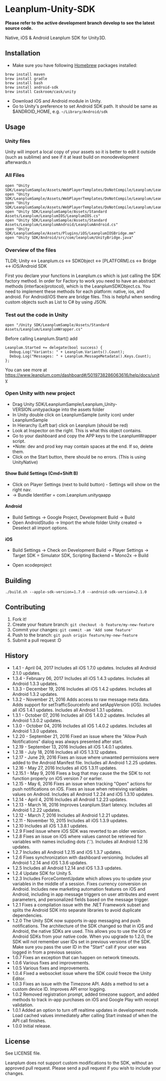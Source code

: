 # Leanplum-Unity-SDK
**Please refer to the active development branch develop to see the latest source code.**

Native, iOS & Android Leanplum SDK for Unity3D.
## Installation
- Make sure you have following [Homebrew](https://brew.sh) packages installed:
```
brew install maven
brew install gradle
brew install bash
brew install android-sdk
brew install Caskroom/cask/unity
```
- Download iOS and Android module in Unity.
- Go to Unity's preference to set Android SDK path. It should be same as $ANDROID_HOME, e.g. `~/Library/Android/sdk`
## Usage
### Unity files
Unity will import a local copy of your assets so it is better to edit it outside (such as sublime) and see if it at least build on monodevelopment afterwards.n
### All Files
```
open "Unity SDK/LeanplumSample/Assets/WebPlayerTemplates/DoNotCompile/Leanplum/Leanplum.cs"
open "Unity SDK/LeanplumSample/Assets/WebPlayerTemplates/DoNotCompile/Leanplum/LeanplumSDKObject.cs"
open "Unity SDK/LeanplumSample/Assets/WebPlayerTemplates/DoNotCompile/Leanplum/LeanplumNative/LeanplumNative.cs"
open "Unity SDK/LeanplumSample/Assets/Standard Assets/Leanplum/LeanplumIOS/LeanplumIOS.cs"
open "Unity SDK/LeanplumSample/Assets/Standard Assets/Leanplum/LeanplumAndroid/LeanplumAndroid.cs"
open "Unity SDK/LeanplumSample/Assets/Plugins/iOS/LeanplumIOSBridge.mm"
open "Unity SDK/Android/src/com/leanplum/UnityBridge.java"
```
### Overview of the files
TLDR; Unity <-> Leanplum.cs <-> SDKObject <-> [PLATFORM].cs <-> Bridge <-> iOS/Android SDK

First you declare your functions in Leanplum.cs which is just calling the SDK factory method. In order for Factory to work you need to have an abstract methods (interface/protocol), which is the LeanplumSDKObject.cs. You need to implement these methods for each platform: native, ios, and android. For Android/iOS there are bridge files. This is helpful when sending custom objects such as List<object> to C# by using JSON.
### Test out the code in Unity
`open "/Unity SDK/LeanplumSample/Assets/Standard Assets/Leanplum/LeanplumWrapper.cs"`

Before calling Leanplum.Start() add 
```
Leanplum.Started += delegate(bool success) {
  Debug.Log("Variants: " + Leanplum.Variants().Count);
  Debug.Log("Messages: " + Leanplum.MessageMetadata().Keys.Count);
};
```

You can see more at https://www.leanplum.com/dashboard#/5019738286063616/help/docs/unity

### Open Unity with new project
- Drag Unity SDK/LeanplumSample/Leanplum_Unity-VERSION.unitypackage into the assets folder
- In Unity double click on LeanplumSample (unity icon) under LeanplumSample
- In Hierarchy (Left bar) click on Leanplum (should be red)
- Look at Inspector on the right. This is what this object contains. 
- Go to your dashboard and copy the APP keys to the LeanplumWrapper script.
- *Note: dev and prod key may contain spaces at the end. If so, delete them.
- Click on the Start button, there should be no errors. (This is using UnityNative)
#### Show Build Settings (Cmd+Shift B)
- Click on Player Settings (next to build button) - Settings will show on the right nav.
- -> Bundle Identifier = com.Leanplum.unityqaapp
#### Android
- Build Settings -> Google Project, Development Build -> Build
- Open AndroidStudio -> Import the whole folder Unity created -> Deselect all import options.
#### iOS
- Build Settings -> Check on Development Build
  -> Player Settings -> Target SDK = Simulator SDK, Scripting Backend = Mono2x 
  -> Build

- Open xcodeproject

## Building
`./build.sh --apple-sdk-version=1.7.0 --android-sdk-version=2.1.0`
## Contributing
1. Fork it!
2. Create your feature branch: `git checkout -b feature/my-new-feature`
3. Commit your changes: `git commit -am 'Add some feature'`
4. Push to the branch: `git push origin feature/my-new-feature`
5. Submit a pull request :D
## History
- 1.4.1 - April 04, 2017 Includes all iOS 1.7.0 updates. Includes all Android 2.1.0 updates.
- 1.3.4 - February 06, 2017 Includes all iOS 1.4.3 updates. Includes all Android 1.3.3 updates.
- 1.3.3 - December 19, 2016 Includes all iOS 1.4.2 updates. Includes all Android 1.3.2 updates.
- 1.3.2 - November 21, 2016 Adds access to raw message meta data. Adds support for setTrafficSourceInfo and setAppVersion (iOS). Includes all iOS 1.4.1 updates. Includes all Android 1.3.1 updates.
- 1.3.1 - October 07, 2016 Includes all iOS 1.4.0.2 updates. Includes all Android 1.3.0.2 updates.
- 1.3.0 - October 04, 2016 Includes all iOS 1.4.0.2 updates. Includes all Android 1.3.0 updates.
- 1.2.20 - September 21, 2016 Fixed an issue where the "Allow Push Notifications” dialog was always presented after start.
- 1.2.19 - September 13, 2016 Includes all iOS 1.4.0.1 updates.
- 1.2.18 - July 18, 2016 Includes all iOS 1.3.12 updates.
- 1.2.17 - June 29, 2016 Fixes an issue where unwanted permissions were added to the Android Manifest file. Includes all Android 1.2.25 updates.
- 1.2.16 - May 27, 2016 Includes all iOS 1.3.11 updates.
- 1.2.15.1 - May 9, 2016 Fixes a bug that may cause the the SDK to not function properly on iOS version 7 or earlier.
- 1.2.15 - May 6, 2016 Fixes an issue when tracking "Open" actions for push notifications on iOS. Fixes an issue when retreiving variables values on Android. Includes all Android 1.2.24 and iOS 1.3.10 updates.
- 1.2.14 - April 4, 2016 Includes all Android 1.2.23 updates.
- 1.2.13 - March 16, 2016 Improves Leanplum.Start latency. Includes all Android 1.2.22 updates.
- 1.2.12 - March 7, 2016 Includes all Android 1.2.21 updates.
- 1.2.11 - November 10, 2015 Includes all iOS 1.3.9 updates.
- 1.2.10 Includes all iOS 1.3.8.1 updates.
- 1.2.9 Fixed issue where iOS SDK was reverted to an older version.
- 1.2.8 Fixes an issue on iOS where values cannot be retrieved for variables with names including dots ('.'). Includes all Android 1.2.16 updates.
- 1.2.7 Includes all Android 1.2.15 and iOS 1.3.7 updates.
- 1.2.6 Fixes synchronization with dashboard versioning. Includes all Android 1.2.14 and iOS 1.3.6 updates.
- 1.2.5 Includes all Android 1.2.14 and iOS 1.3.3 updates.
- 1.2.4 Update SDK for Unity 5.
- 1.2.3 Includes ForceContentUpdate which allows you to update your variables in the middle of a session. Fixes currency conversion on Android. Includes new marketing automation features on iOS and Android, including in app message triggers on user attributes and event parameters, and personalized fields based on the message trigger.
- 1.2.1 Fixes a compilation issue with the .NET Framework subset and splits the Android SDK into separate libraries to avoid duplicate dependencies.
- 1.2.0 The Unity SDK now supports in-app messaging and push notifications. The architecture of the SDK changed so that in iOS and Android, the native SDKs are used. This allows you to use the iOS or Android SDKs from your native code. When you upgrade to 1.2.0, the SDK will not remember user IDs set in previous versions of the SDK. Make sure you pass the user ID in the "Start" call if your user was logged in from a previous session.
- 1.0.7 Fixes an exception that can happen on network timeouts.
- 1.0.6 Various fixes and improvements.
- 1.0.5 Various fixes and improvements.
- 1.0.4 Fixed a websocket issue where the SDK could freeze the Unity Editor.
- 1.0.3 Fixes an issue with the Timezone API. Adds a method to set a custom device ID. Improves API error logging.
- 1.0.2 Removed registration prompt, added timezone support, and added methods to track in-app purchases on iOS and Google Play with receipt validation.
- 1.0.1 Added an option to turn off realtime updates in development mode. Load cached values immediately after calling Start instead of when the API call finishes.
- 1.0.0 Initial release.
## License
See LICENSE file.

Leanplum does not support custom modifications to the SDK, without an approved pull request. Please send a pull request if you wish to include your changes.

